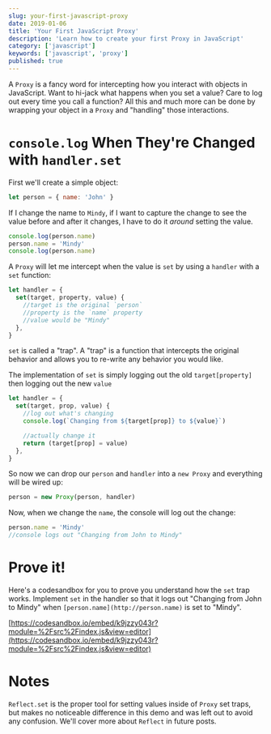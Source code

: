 ```yaml
---
slug: your-first-javascript-proxy
date: 2019-01-06
title: 'Your First JavaScript Proxy'
description: 'Learn how to create your first Proxy in JavaScript'
category: ['javascript']
keywords: ['javascript', 'proxy']
published: true
---
```


A `Proxy` is a fancy word for intercepting how you interact with objects in JavaScript. Want to hi-jack what happens when you set a value? Care to log out every time you call a function? All this and much more can be done by wrapping your object in a `Proxy` and "handling" those interactions.

# `console.log` When They're Changed with `handler.set`

First we'll create a simple object:

```js
let person = { name: 'John' }
```

If I change the name to `Mindy`, if I want to capture the change to see the value before and after it changes, I have to do it _around_ setting the value.

```js
console.log(person.name)
person.name = 'Mindy'
console.log(person.name)
```

A `Proxy` will let me intercept when the value is `set` by using a `handler` with a `set` function:

```js
let handler = {
  set(target, property, value) {
    //target is the original `person`
    //property is the `name` property
    //value would be "Mindy"
  },
}
```

`set` is called a "trap". A "trap" is a function that intercepts the original behavior and allows you to re-write any behavior you would like.

The implementation of `set` is simply logging out the old `target[property]` then logging out the new `value`

```js
let handler = {
  set(target, prop, value) {
    //log out what's changing
    console.log(`Changing from ${target[prop]} to ${value}`)

    //actually change it
    return (target[prop] = value)
  },
}
```

So now we can drop our `person` and `handler` into a `new Proxy` and everything will be wired up:

```js
person = new Proxy(person, handler)
```

Now, when we change the `name`, the console will log out the change:

```js
person.name = 'Mindy'
//console logs out "Changing from John to Mindy"
```

# Prove it!

Here's a codesandbox for you to prove you understand how the `set` trap works. Implement `set` in the handler so that it logs out "Changing from John to Mindy" when `[person.name](http://person.name)` is set to "Mindy".

[https://codesandbox.io/embed/k9jzzy043r?module=%2Fsrc%2Findex.js&view=editor](https://codesandbox.io/embed/k9jzzy043r?module=%2Fsrc%2Findex.js&view=editor)

# Notes

`Reflect.set` is the proper tool for setting values inside of `Proxy` set traps, but makes no noticeable difference in this demo and was left out to avoid any confusion. We'll cover more about `Reflect` in future posts.
